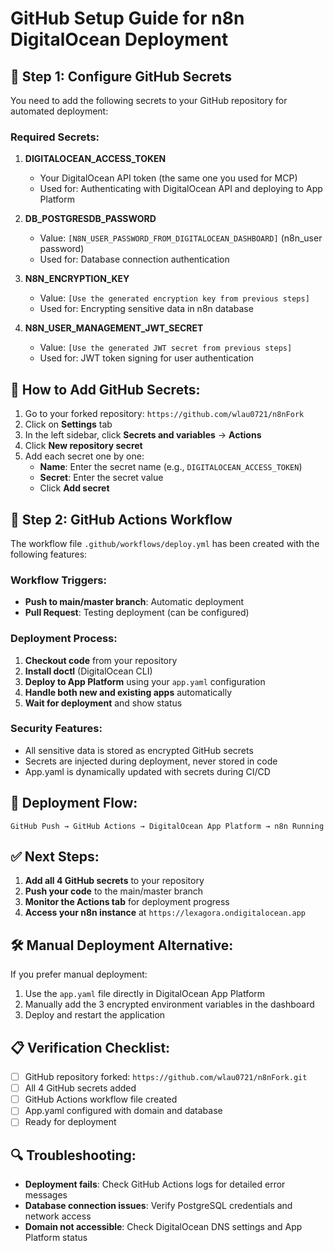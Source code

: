 # GitHub Setup Guide for n8n DigitalOcean Deployment

## 🔐 Step 1: Configure GitHub Secrets

You need to add the following secrets to your GitHub repository for automated deployment:

### Required Secrets:

1. **DIGITALOCEAN_ACCESS_TOKEN**
   - Your DigitalOcean API token (the same one you used for MCP)
   - Used for: Authenticating with DigitalOcean API and deploying to App Platform

2. **DB_POSTGRESDB_PASSWORD**
   - Value: `[N8N_USER_PASSWORD_FROM_DIGITALOCEAN_DASHBOARD]` (n8n_user password)
   - Used for: Database connection authentication

3. **N8N_ENCRYPTION_KEY**
   - Value: `[Use the generated encryption key from previous steps]`
   - Used for: Encrypting sensitive data in n8n database

4. **N8N_USER_MANAGEMENT_JWT_SECRET**
   - Value: `[Use the generated JWT secret from previous steps]`
   - Used for: JWT token signing for user authentication

## 📝 How to Add GitHub Secrets:

1. Go to your forked repository: `https://github.com/wlau0721/n8nFork`
2. Click on **Settings** tab
3. In the left sidebar, click **Secrets and variables** → **Actions**
4. Click **New repository secret**
5. Add each secret one by one:
   - **Name**: Enter the secret name (e.g., `DIGITALOCEAN_ACCESS_TOKEN`)
   - **Secret**: Enter the secret value
   - Click **Add secret**

## 🚀 Step 2: GitHub Actions Workflow

The workflow file `.github/workflows/deploy.yml` has been created with the following features:

### Workflow Triggers:
- **Push to main/master branch**: Automatic deployment
- **Pull Request**: Testing deployment (can be configured)

### Deployment Process:
1. **Checkout code** from your repository
2. **Install doctl** (DigitalOcean CLI)
3. **Deploy to App Platform** using your `app.yaml` configuration
4. **Handle both new and existing apps** automatically
5. **Wait for deployment** and show status

### Security Features:
- All sensitive data is stored as encrypted GitHub secrets
- Secrets are injected during deployment, never stored in code
- App.yaml is dynamically updated with secrets during CI/CD

## 🔄 Deployment Flow:

```
GitHub Push → GitHub Actions → DigitalOcean App Platform → n8n Running
```

## ✅ Next Steps:

1. **Add all 4 GitHub secrets** to your repository
2. **Push your code** to the main/master branch
3. **Monitor the Actions tab** for deployment progress
4. **Access your n8n instance** at `https://lexagora.ondigitalocean.app`

## 🛠️ Manual Deployment Alternative:

If you prefer manual deployment:
1. Use the `app.yaml` file directly in DigitalOcean App Platform
2. Manually add the 3 encrypted environment variables in the dashboard
3. Deploy and restart the application

## 📋 Verification Checklist:

- [ ] GitHub repository forked: `https://github.com/wlau0721/n8nFork.git`
- [ ] All 4 GitHub secrets added
- [ ] GitHub Actions workflow file created
- [ ] App.yaml configured with domain and database
- [ ] Ready for deployment

## 🔍 Troubleshooting:

- **Deployment fails**: Check GitHub Actions logs for detailed error messages
- **Database connection issues**: Verify PostgreSQL credentials and network access
- **Domain not accessible**: Check DigitalOcean DNS settings and App Platform status